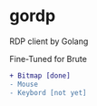 # gordp

RDP client by Golang

Fine-Tuned for Brute

```diff
+ Bitmap [done]
- Mouse
- Keybord [not yet]
```
